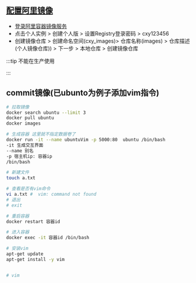 ## [配置阿里镜像](https://cr.console.aliyun.com/repository/cn-hangzhou/cxy_images/images/details)

  * [登录阿里容器镜像服务](https://cr.console.aliyun.com/cn-hangzhou/instances)
  * 点击个人实例 > 创建个人版 > 设置Registry登录密码 > cxy123456
  * 创建镜像仓库 > 创建命名空间(cxy_images)>  仓库名称(images) > 仓库描述(个人镜像仓库)) > 下一步 > 本地仓库 > 创建镜像仓库

:::tip
不能在生产使用

:::

## commit镜像(已ubunto为例子添加vim指令)
```bash
# 拉取镜像
docker search ubuntu --limit 3
docker pull ubuntu
docker images

# 生成容器 这里就不指定数据卷了
docker run -it --name ubuntuVim -p 5000:80  ubuntu /bin/bash
-it 生成交互界面
--name 别名
-p 宿主机ip: 容器ip
/bin/bash

# 新建文件
touch a.txt

# 查看是否有vim命令
vi a.txt #  vim: command not found
# 退出
# exit

# 重启容器
docker restart 容器id

# 进入容器
docker exec -it 容器id /bin/bash

# 安装vim
apt-get update
apt-get install -y vim


# vim


```